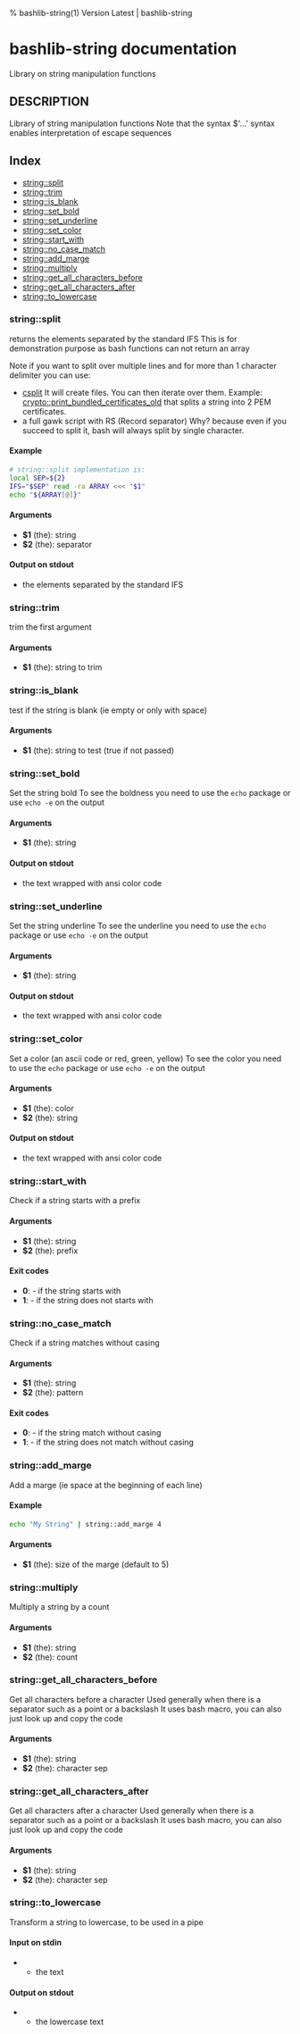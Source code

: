 % bashlib-string(1) Version Latest | bashlib-string
# bashlib-string documentation

Library on string manipulation functions

## DESCRIPTION

Library of string manipulation functions
Note that the syntax $'...' syntax enables interpretation of escape sequences

## Index

* [string::split](#stringsplit)
* [string::trim](#stringtrim)
* [string::is_blank](#stringis_blank)
* [string::set_bold](#stringset_bold)
* [string::set_underline](#stringset_underline)
* [string::set_color](#stringset_color)
* [string::start_with](#stringstart_with)
* [string::no_case_match](#stringno_case_match)
* [string::add_marge](#stringadd_marge)
* [string::multiply](#stringmultiply)
* [string::get_all_characters_before](#stringget_all_characters_before)
* [string::get_all_characters_after](#stringget_all_characters_after)
* [string::to_lowercase](#stringto_lowercase)

### string::split

returns the elements separated by the standard IFS
This is for demonstration purpose as bash functions can not return an array

Note if you want to split over multiple lines and for more than 1 character delimiter
you can use:
* [csplit](https://www.gnu.org/software/coreutils/manual/html_node/csplit-invocation.html#csplit-invocation)
It will create files. You can then iterate over them.
Example: [crypto::print_bundled_certificates_old](https://github.com/gerardnico/bash-lib/lib/bashlib-crypto.sh) that splits a string into 2 PEM certificates.
* a full gawk script with RS (Record separator)
Why? because even if you succeed to split it, bash will always split by single character.

#### Example

```bash
# string::split implementation is:
local SEP=${2}
IFS="$SEP" read -ra ARRAY <<< "$1"
echo "${ARRAY[@]}"
```

#### Arguments

* **$1** (the): string
* **$2** (the): separator

#### Output on stdout

* the elements separated by the standard IFS

### string::trim

trim the first argument

#### Arguments

* **$1** (the): string to trim

### string::is_blank

test if the string is blank (ie empty or only with space)

#### Arguments

* **$1** (the): string to test (true if not passed)

### string::set_bold

Set the string bold
To see the boldness you need to use the `echo` package or use `echo -e` on the output

#### Arguments

* **$1** (the): string

#### Output on stdout

* the text wrapped with ansi color code

### string::set_underline

Set the string underline
To see the underline you need to use the `echo` package or use `echo -e` on the output

#### Arguments

* **$1** (the): string

#### Output on stdout

* the text wrapped with ansi color code

### string::set_color

Set a color (an ascii code or red, green, yellow)
To see the color you need to use the `echo` package or use `echo -e` on the output

#### Arguments

* **$1** (the): color
* **$2** (the): string

#### Output on stdout

* the text wrapped with ansi color code

### string::start_with

Check if a string starts with a prefix

#### Arguments

* **$1** (the): string
* **$2** (the): prefix

#### Exit codes

* **0**: - if the string starts with
* **1**: - if the string does not starts with

### string::no_case_match

Check if a string matches without casing

#### Arguments

* **$1** (the): string
* **$2** (the): pattern

#### Exit codes

* **0**: - if the string match without casing
* **1**: - if the string does not match without casing

### string::add_marge

Add a marge (ie space at the beginning of each line)

#### Example

```bash
echo "My String" | string::add_marge 4
```

#### Arguments

* **$1** (the): size of the marge (default to 5)

### string::multiply

Multiply a string by a count

#### Arguments

* **$1** (the): string
* **$2** (the): count

### string::get_all_characters_before

Get all characters before a character
Used generally when there is a separator such as a point or a backslash
It uses bash macro, you can also just look up and copy the code

#### Arguments

* **$1** (the): string
* **$2** (the): character sep

### string::get_all_characters_after

Get all characters after a character
Used generally when there is a separator such as a point or a backslash
It uses bash macro, you can also just look up and copy the code

#### Arguments

* **$1** (the): string
* **$2** (the): character sep

### string::to_lowercase

Transform a string to lowercase, to be used in a pipe

#### Input on stdin

* - the text

#### Output on stdout

* - the lowercase text

